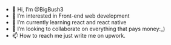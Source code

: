 - 👋 Hi, I’m @BigBush3
- 👀 I’m interested in Front-end web development
- 🌱 I’m currently learning react and react native
- 💞️ I’m looking to collaborate on everything that pays money:_)
- 📫 How to reach me just write me on upwork.

<!---
BigBush3/BigBush3 is a ✨ special ✨ repository because its `README.md` (this file) appears on your GitHub profile.
You can click the Preview link to take a look at your changes.
--->
